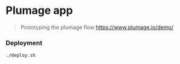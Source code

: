 # Plumage app

> Prototyping the plumage flow 
> https://www.plumage.io/demo/

### Deployment

```
./deploy.sh
```